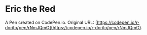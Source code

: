 # Eric the Red

A Pen created on CodePen.io. Original URL: [https://codepen.io/r-dorito/pen/rNmJQmO](https://codepen.io/r-dorito/pen/rNmJQmO).


